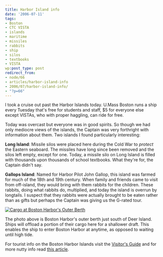 ```yaml
---
title: Harbor Island info
date: '2006-07-11'
tags:
- Boston
- CTC VISTA
- islands
- maritime
- missiles
- rabbits
- ship
- silos
- textbooks
- VISTA
wp:post_type: post
redirect_from:
- node/66
- articles/harbor-island-info
- 2006/07/harbor-island-info/
- "?p=66"
---
```


I took a cruise out past the Harbor Islands today. U.Mass Boston runs a ship every Tuesday that's free for students and staff, $5 for everyone else except VISTAs, who with proper haggling, can ride for free.

Today was overcast but everyone was in good spirits. So though we had only mediocre views of the islands, the Captain was very forthright with information about them. Two islands I found particularly interesting:

**Long Island**: Missile silos were placed here during the Cold War to _protect_ the Eastern seaboard. The missiles have long since been removed and the silos left empty, except for one. Today, a missile silo on Long Island is filled with thousands upon thousands of school textbooks. What they're for, the Captain didn't say.

**Gallops Island**: Named for Harbor Pilot John Gallop, this island was farmed for much of the 18th and 19th century. When family and friends came to visit from off-island, they would bring with them rabbits for the children. These rabbits, doing what rabbits do, multiplied, and today the island is overrun by longtails. I suspect that they rabbits were actually brought to be eaten rather than as gifts but perhaps the Captain was giving us the G-rated tour.

[ ![Cargo at Boston Harbor's Outer Berth](http://farm1.static.flickr.com/64/187700535_3f3fb04e6d.jpg) ](http://www.flickr.com/photos/bensheldon/187700535/ "Photo Sharing")

The photo above is Boston Harbor's outer berth just south of Deer Island. Ships will offload a portion of their cargo here for a shallower draft. This enables the ship to enter Boston Harbor at anytime, as opposed to waiting until high tide.

For tourist info on the Boston Harbor Islands visit the [Visitor's Guide](http://www.bostonislands.org/) and for more nutty info read [this article](http://www.bizjournals.com/boston/stories/2002/07/01/focus2.html).

